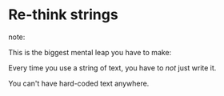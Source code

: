 # Re-think strings

note:

This is the biggest mental leap you have to make:

Every time you use a string of text, you have to _not_ just write it.

You can't have hard-coded text anywhere.
